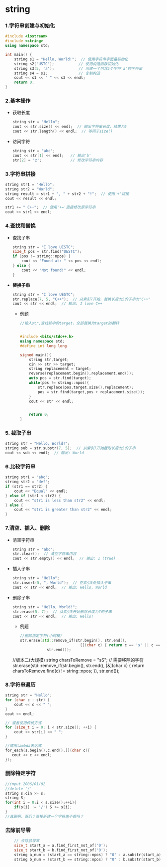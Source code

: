 # string

### 1.字符串创建与初始化

```cpp
#include <iostream>
#include <string>
using namespace std;

int main() {
    string s1 = "Hello, World!";  // 使用字符串字面量初始化
    string s2("USTC");           // 使用构造函数初始化
    string s3(5, 'a');           // 创建一个包含5个字符'a'的字符串
    string s4 = s1;              // 复制构造
    cout << s1 << " " << s3 << endl;
    return 0;
}
```

### 2.基本操作

* 获取长度

  ```cpp
  string str = "Hello";
  cout << str.size() << endl;  // 输出字符串长度，结果为5
  cout << str.length() << endl;  // 等同于size()
  ```

* 访问字符

  ```cpp
  string str = "abc";
  cout << str[1] << endl;   // 输出'b'
  str[2] = 'z';             // 修改字符串内容
  ```

### 3.字符串拼接

```cpp
string str1 = "Hello";
string str2 = "World";
string result = str1 + ", " + str2 + "!";  // 使用'+'拼接
cout << result << endl;

str1 += " C++";  // 使用'+='直接修改原字符串
cout << str1 << endl;
```

### 4.查找和替换

* 查找子串

  ```cpp
  string str = "I love UESTC";
  size_t pos = str.find("UESTC");
  if (pos != string::npos) {
      cout << "Found at: " << pos << endl;
  } else {
      cout << "Not found!" << endl;
  }
  ```

* **替换子串**

  ```cpp
  string str = "I love UESTC";
  str.replace(7, 5, "C++");  // 从索引7开始，替换长度为5的子串为"C++"
  cout << str << endl;  // 输出: I love C++
  ```

  * 例题

    ```cpp
    //输入str,查找其中的target，全部替换为target的翻转
    
    
    #include <bits/stdc++.h>
    using namespace std;
    #define int long long
    
    signed main(){
        string str,target;
        cin >> str >> target;
        string replacement = target;
        reverse(replacement.begin(),replacement.end());
        auto pos = str.find(target);
        while(pos != string::npos){
            str.replace(pos,target.size(),replacement);
            pos = str.find(target,pos + replacement.size());
        }
        cout << str << endl;
    
    
        return 0;
    }
    ```

    

### 5. 截取子串

```cpp
string str = "Hello, World!";
string sub = str.substr(7, 5);  // 从索引7开始截取长度为5的子串
cout << sub << endl;  // 输出: World
```

### 6.比较字符串

```cpp
string str1 = "abc";
string str2 = "def";
if (str1 == str2) {
    cout << "Equal" << endl;
} else if (str1 < str2) {
    cout << "str1 is less than str2" << endl;
} else {
    cout << "str1 is greater than str2" << endl;
}
```

### 7.清空、插入、删除

* 清空字符串

  ```cpp
  string str = "abc";
  str.clear();  // 清空字符串内容
  cout << str.empty() << endl;  // 输出: 1 (true)
  ```

* 插入子串

  ```cpp
  string str = "Hello";
  str.insert(5, ", World");  // 在索引5处插入子串
  cout << str << endl;  // 输出: Hello, World
  ```

* 删除子串

  ```cpp
  string str = "Hello, World!";
  str.erase(5, 7);  // 从索引5开始删除长度为7的子串
  cout << str << endl;  // 输出: Hello!
  ```

  * 例题
	```cpp
	//删除指定字符(小规模)
	str.erase(std::remove_if(str.begin(), str.end(),
                               [](char c) { return c == 's' || c == 'S'; }),
                str.end());
  //版本二(大规模)
  string charsToRemove = "sS"; // 需要移除的字符
  str.erase(std::remove_if(str.begin(), str.end(),
                           [&](char c) { return charsToRemove.find(c) != string::npos; }),
            str.end());
  
    



### 8.字符串遍历

```cpp
string str = "Hello";
for (char c : str) {
    cout << c << " ";
}
cout << endl;

// 或者使用传统方式
for (size_t i = 0; i < str.size(); ++i) {
    cout << str[i] << " ";
}

//或用lambda表达式
for_each(s.begin(),c.end(),[](char c){
   cout << c << endl; 
});
```



### 删除特定字符

```cpp
//input 2006/01/02
//delete '/'
string s;cin >> s;
string S;
for(int i = 0;i < s.size();++i){
    if(s[i] != '/') S += s[i];
}
//真删啊，哥们？直接新建一个字符串不香吗？
```



### 去除前导零

```cpp
    // 去除前导零
    size_t start_a = a.find_first_not_of('0');
    size_t start_b = b.find_first_not_of('0');
    string a_num = (start_a == string::npos) ? "0" : a.substr(start_a);
    string b_num = (start_b == string::npos) ? "0" : b.substr(start_b);
```
